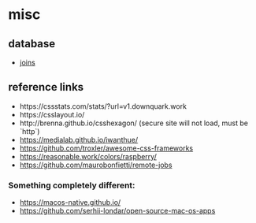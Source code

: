 # misc

## database
- [joins](https://justinjaffray.com/joins-13-ways/)

## reference links
<ul>
    <li>https://cssstats.com/stats/?url=v1.downquark.work</li>
    <li>https://csslayout.io/</li>
    <li>http://brenna.github.io/csshexagon/ (secure site will not load, must be `http`)</li>
    <li><a href="https://medialab.github.io/iwanthue/" target="_blank">https://medialab.github.io/iwanthue/</a></li>
    <li><a href="https://github.com/troxler/awesome-css-frameworks" target="_blank">https://github.com/troxler/awesome-css-frameworks</a></li>
    <li><a href="https://reasonable.work/colors/raspberry/" target="_blank">https://reasonable.work/colors/raspberry/</a></li>
    <li><a href="https://github.com/maurobonfietti/remote-jobs" target="_blank">https://github.com/maurobonfietti/remote-jobs</a></li>
  </ul>

  ### Something completely different:
  - https://macos-native.github.io/
  - https://github.com/serhii-londar/open-source-mac-os-apps